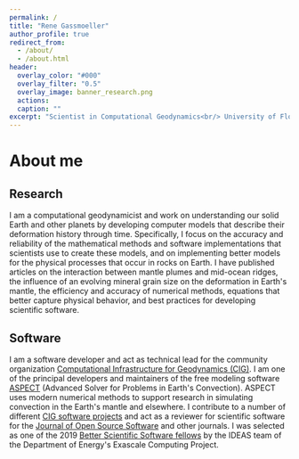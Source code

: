 ```yaml
---
permalink: /
title: "Rene Gassmoeller"
author_profile: true
redirect_from: 
  - /about/
  - /about.html
header:
  overlay_color: "#000"
  overlay_filter: "0.5"
  overlay_image: banner_research.png
  actions:
  caption: ""
excerpt: "Scientist in Computational Geodynamics<br/> University of Florida"
---
```


About me
======


Research
--------

I am a computational geodynamicist and work on understanding our solid Earth and other planets by developing computer models that describe their deformation history through time. Specifically, I focus on the accuracy and reliability of the mathematical methods and software implementations that scientists use to create these models, and on implementing better models for the physical processes that occur in rocks on Earth. I have published articles on the interaction between mantle plumes and mid-ocean ridges, the influence of an evolving mineral grain size on the deformation in Earth's mantle, the efficiency and accuracy of numerical methods, equations that better capture physical behavior, and best practices for developing scientific software.


Software
------

I am a software developer and act as technical lead for the community organization [Computational Infrastructure for Geodynamics (CIG)](https://geodynamics.org). I am one of the principal developers and maintainers of the free modeling software [ASPECT](https://aspect.geodynamics.org) (Advanced Solver for Problems in Earth's Convection). ASPECT uses modern numerical methods to support research in simulating convection in the Earth's mantle and elsewhere. 
I contribute to a number of different [CIG software projects](https://gassmoeller.github.io/software/) and act as a reviewer for scientific software for the [Journal of Open Source Software](https://joss.theoj.org/) and other journals. I was selected as one of the 2019 [Better Scientific Software fellows](https://bssw.io/) by the IDEAS team of the Department of Energy's Exascale Computing Project.


